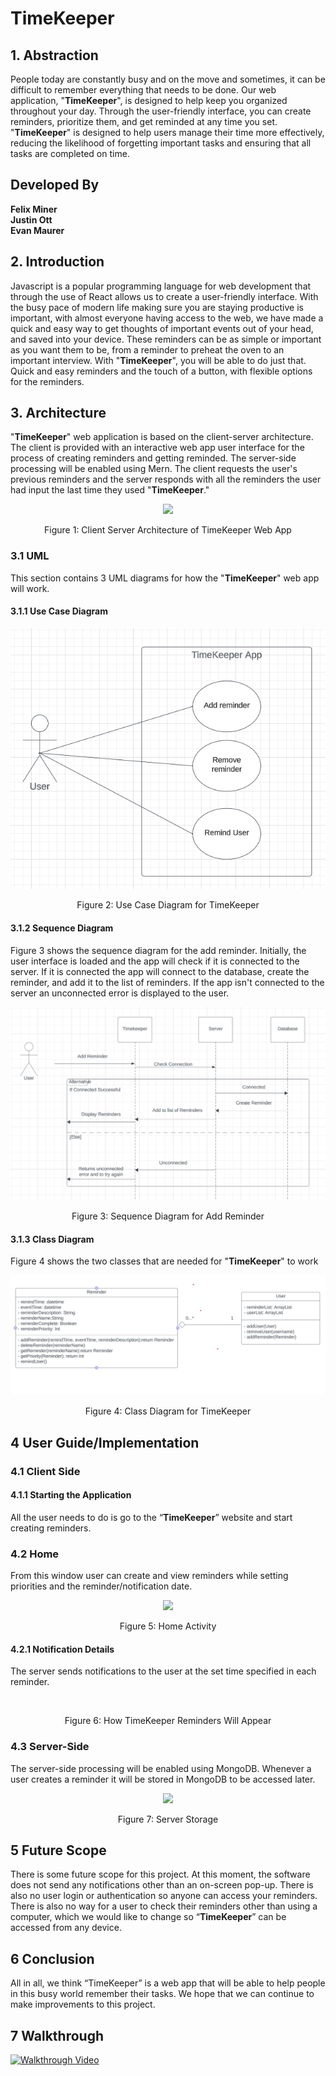 # TimeKeeper

## 1. Abstraction

People today are constantly busy and on the move and sometimes, it can be difficult to remember everything that needs to be done. Our web application, "**TimeKeeper**", is designed to help keep you organized throughout your day. Through the user-friendly interface, you can create reminders, prioritize them, and get reminded at any time you set.  "**TimeKeeper**" is designed to help users manage their time more effectively, reducing the likelihood of forgetting important tasks and ensuring that all tasks are completed on time.


## Developed By

**Felix Miner** \
**Justin Ott** \
**Evan Maurer**

## 2. Introduction

Javascript is a popular programming language for web development that through the use of React allows us to create a user-friendly interface.  With the busy pace of modern life making sure you are staying productive is important, with almost everyone having access to the web, we have made a quick and easy way to get thoughts of important events out of your head, and saved into your device. These reminders can be as simple or important as you want them to be, from a reminder to preheat the oven to an important interview. With  "**TimeKeeper**", you will be able to do just that. Quick and easy reminders and the touch of a button, with flexible options for the reminders.


## 3. Architecture

"**TimeKeeper**" web application is based on the client-server architecture.  The client is provided with an interactive web app user interface for the process of creating reminders and getting reminded.  The server-side processing will be enabled using Mern.  The client requests the user's previous reminders and the server responds with all the reminders the user had input the last time they used "**TimeKeeper**."
<p align="center">
  <img src="https://github.com/FelixPigeon1/TimeKeeper/assets/149452963/927280c2-2f59-47f4-a6a0-573f4c3d5632">
</p>
<p align="center">
  Figure 1: Client Server Architecture of TimeKeeper Web App
</p>

### 3.1 UML

This section contains 3 UML diagrams for how the "**TimeKeeper**" web app will work.

#### 3.1.1 Use Case Diagram
<p align="center">
  <img src=Assets/Images/TimeKeeper_Use_Case.png>
</p>
<p align="center">
  Figure 2: Use Case Diagram for TimeKeeper
</p>

#### 3.1.2 Sequence Diagram

Figure 3 shows the sequence diagram for the add reminder.  Initially, the user interface is loaded and the app will check if it is connected to the server.  If it is connected the app will connect to the database, create the reminder, and add it to the list of reminders.  If the app isn't connected to the server an unconnected error is displayed to the user.

<p align="center">
  <img src=Assets/Images/TimeKeeper_Sequence_Diagrams.png>
</p>
<p align="center">
  Figure 3: Sequence Diagram for Add Reminder
</p>

#### 3.1.3 Class Diagram

Figure 4 shows the two classes that are needed for "**TimeKeeper**" to work

<p align="center">
  <img src=Assets/Images/Class_Diagram.png>
</p>
<p align="center">
  Figure 4: Class Diagram for TimeKeeper
</p>

## 4 User Guide/Implementation

### 4.1 Client Side

#### 4.1.1 Starting the Application

All the user needs to do is go to the “**TimeKeeper**” website and start creating reminders.

### 4.2 Home

From this window user can create and view reminders while setting priorities and the reminder/notification date.
<p align="center">
  <img src=https://cdn.discordapp.com/attachments/1148690053690839064/1179649450197651527/image.png?ex=657a8d29&is=65681829&hm=5b4f0e177acf1dc1141470d6ecfc420e96ebf7bbb985f2ab84532293fe637538&>
</p>
<p align="center">
  Figure 5: Home Activity
</p>

#### 4.2.1 Notification Details

The server sends notifications to the user at the set time specified in each reminder.
<p align="center">
  <img src=>
</p>
<p align="center">
  Figure 6: How TimeKeeper Reminders Will Appear
</p>

### 4.3 Server-Side

The server-side processing will be enabled using MongoDB. Whenever a user creates a reminder it will be stored in MongoDB to be accessed later.  
<p align="center">
  <img src=https://cdn.discordapp.com/attachments/1148690053690839064/1179866940374781952/Screenshot_2023-11-30_142740.png?ex=657b57b7&is=6568e2b7&hm=78f68af338379bf45b25484615e82a6bf2ab5b2ba9cb0038aef51a2fc6e80799&>
</p>
<p align="center">
  Figure 7: Server Storage
</p>

## 5 Future Scope

There is some future scope for this project. At this moment, the software does not send any notifications other than an on-screen pop-up.  There is also no user login or authentication so anyone can access your reminders.  There is also no way for a user to check their reminders other than using a computer, which we would like to change so “**TimeKeeper**” can be accessed from any device.

## 6 Conclusion

All in all, we think “TimeKeeper” is a web app that will be able to help people in this busy world remember their tasks.  We hope that we can continue to make improvements to this project.

## 7 Walkthrough
[![Walkthrough Video](https://images.pexels.com/photos/965345/pexels-photo-965345.jpeg?auto=compress&cs=tinysrgb&dpr=1&w=500)](https://youtube.com/shorts/KUM2p2Weicg?feature=shared)
